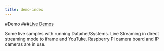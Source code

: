 ```yaml
---
title: demo-index
---
```

#Demo 
###[Live Demos](../docs/demo-live.html)  

Some live samples with running Datarhei/Systems. Live Streaming in direct streaming mode to iframe and YouTube. 
Raspberry Pi camera board and IP cameras are in use.